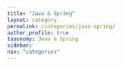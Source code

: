 ```yaml
---
title: "Java & Spring"
layout: category
permalink: /categories/java-spring/
author_profile: true
taxonomy: Java & Spring
sidebar:
nav: "categories"
---
```

